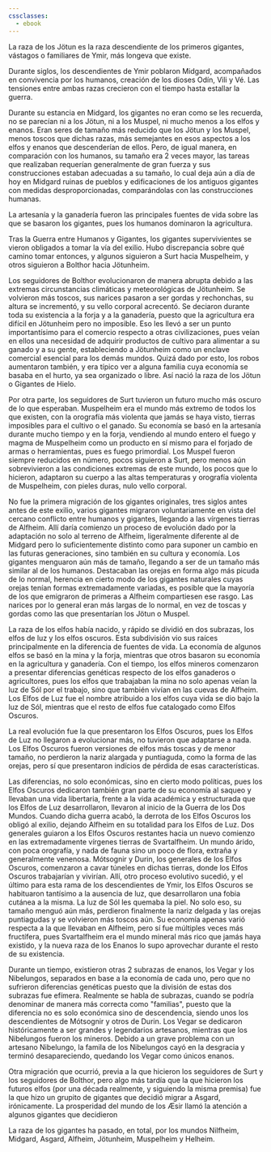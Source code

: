```yaml
---
cssclasses:
  - ebook
---
```

La raza de los Jötun es la raza descendiente de los primeros gigantes, vástagos o familiares de Ymir, más longeva que existe.

Durante siglos, los descendientes de Ymir poblaron Midgard, acompañados en convivencia por los humanos, creación de los dioses Odín, Vili y Vé. Las tensiones entre ambas razas crecieron con el tiempo hasta estallar la guerra.

Durante su estancia en Midgard, los gigantes no eran como se les recuerda, no se parecían ni a los Jötun, ni a los Muspel, ni mucho menos a los elfos y enanos. Eran seres de tamaño más reducido que los Jötun y los Muspel, menos toscos que dichas razas, más semejantes en esos aspectos a los elfos y enanos que descenderían de ellos. Pero, de igual manera, en comparación con los humanos, su tamaño era 2 veces mayor, las tareas que realizaban requerían generalmente de gran fuerza y sus construcciones estaban adecuadas a su tamaño, lo cual deja aún a día de hoy en Midgard ruinas de pueblos y edificaciones de los antiguos gigantes con medidas desproporcionadas, comparándolas con las construcciones humanas.

La artesanía y la ganadería fueron las principales fuentes de vida sobre las que se basaron los gigantes, pues los humanos dominaron la agricultura.

Tras la Guerra entre Humanos y Gigantes, los gigantes supervivientes se vieron obligados a tomar la vía del exilio. Hubo discrepancia sobre qué camino tomar entonces, y algunos siguieron a Surt hacia Muspelheim, y otros siguieron a Bolthor hacia Jötunheim.

Los seguidores de Bolthor evolucionaron de manera abrupta debido a las extremas circunstancias climáticas y meteorológicas de Jötunheim. Se volvieron más toscos, sus narices pasaron a ser gordas y rechonchas, su altura se incrementó, y su vello corporal acrecentó. Se deciaron durante toda su existencia a la forja y a la ganadería, puesto que la agricultura era difícil en Jötunheim pero no imposible. Eso les llevó a ser un punto importantísimo para el comercio respecto a otras civilizaciones, pues veían en ellos una necesidad de adquirir productos de cultivo para alimentar a su ganado y a su gente, estableciendo a Jötunheim como un enclave comercial esencial para los demás mundos. Quizá dado por esto, los robos aumentaron también, y era típico ver a alguna familia cuya economía se basaba en el hurto, ya sea organizado o libre. Así nació la raza de los Jötun o Gigantes de Hielo.

Por otra parte, los seguidores de Surt tuvieron un futuro mucho más oscuro de lo que esperaban. Muspelheim era el mundo más extremo de todos los que existen, con la orografía más violenta que jamás se haya visto, tierras imposibles para el cultivo o el ganado. Su economía se basó en la artesanía durante mucho tiempo y en la forja, vendiendo al mundo entero el fuego y magma de Muspelheim como un producto en sí mismo para el forjado de armas o herramientas, pues es fuego primordial. Los Muspel fueron siempre reducidos en número, pocos siguieron a Surt, pero menos aún sobrevivieron a las condiciones extremas de este mundo, los pocos que lo hicieron, adaptaron su cuerpo a las altas temperaturas y orografía violenta de Muspelheim, con pieles duras, nulo vello corporal.

No fue la primera migración de los gigantes originales, tres siglos antes antes de este exilio, varios gigantes migraron voluntariamente en vista del cercano conflicto entre humanos y gigantes, llegando a las vírgenes tierras de Alfheim. Allí daría comienzo un proceso de evolución dado por la adaptación no solo al terreno de Alfheim, ligeralmente diferente al de Midgard pero lo suficientemente distinto como para suponer un cambio en las futuras generaciones, sino también en su cultura y economía. Los gigantes menguaron aún más de tamaño, llegando a ser de un tamaño más similar al de los humanos. Destacaban las orejas en forma algo más picuda de lo normal, herencia en cierto modo de los gigantes naturales cuyas orejas tenían formas extremadamente variadas, es posible que la mayoría de los que emigraron de primeras a Alfheim compartiesen ese rasgo. Las narices por lo general eran más largas de lo normal, en vez de toscas y gordas como las que presentarían los Jötun o Muspel.

La raza de los elfos había nacido, y rápido se dividió en dos subrazas, los elfos de luz y los elfos oscuros. Esta subdivisión vio sus raíces principalmente en la diferencia de fuentes de vida. La economía de algunos elfos se basó en la mina y la forja, mientras que otros basaron su economía en la agricultura y ganadería. Con el tiempo, los elfos mineros comenzaron a presentar diferencias genéticas respecto de los elfos ganaderos o agricultores, pues los elfos que trabajaban la mina no solo apenas veían la luz de Sól por el trabajo, sino que también vivían en las cuevas de Alfheim. Los Elfos de Luz fue el nombre atribuido a los elfos cuya vida se dio bajo la luz de Sól, mientras que el resto de elfos fue catalogado como Elfos Oscuros.

La real evolución fue la que presentaron los Elfos Oscuros, pues los Elfos de Luz no llegaron a evolucionar más, no tuvieron que adaptarse a nada. Los Elfos Oscuros fueron versiones de elfos más toscas y de menor tamaño, no perdieron la nariz alargada y puntiaguda, como la forma de las orejas, pero sí que presentaron indícios de pérdida de esas características.

Las diferencias, no solo económicas, sino en cierto modo políticas, pues los Elfos Oscuros dedicaron también gran parte de su economía al saqueo y llevaban una vida libertaria, frente a la vida académica y estructurada que los Elfos de Luz desarrollaron, llevaron al inicio de la Guerra de los Dos Mundos. Cuando dicha guerra acabó, la derrota de los Elfos Oscuros los obligó al exilio, dejando Alfheim en su totalidad para los Elfos de Luz. Dos generales guiaron a los Elfos Oscuros restantes hacia un nuevo comienzo en las extremadamente vírgenes tierras de Svartalfheim. Un mundo árido, con poca orografía, y nada de fauna sino un poco de flora, extraña y generalmente venenosa. Mótsognir y Durin, los generales de los Elfos Oscuros, comenzaron a cavar túneles en dichas tierras, donde los Elfos Oscuros trabajarían y vivirían. Allí, otro proceso evolutivo sucedió, y el último para esta rama de los descendientes de Ymir, los Elfos Oscuros se habituaron tantísimo a la ausencia de luz, que desarrollaron una fobia cutánea a la misma. La luz de Sól les quemaba la piel. No solo eso, su tamaño menguó aún más, perdieron finalmente la nariz delgada y las orejas puntiagudas y se volvieron más toscos aún. Su economía apenas varió respecta a la que llevaban en Alfheim, pero sí fue múltiples veces más fructífera, pues Svartalfheim era el mundo mineral más rico que jamás haya existido, y la nueva raza de los Enanos lo supo aprovechar durante el resto de su existencia.

Durante un tiempo, existieron otras 2 subrazas de enanos, los Vegar y los Nibelungos, separados en base a la economía de cada uno, pero que no sufrieron diferencias genéticas puesto que la división de estas dos subrazas fue efímera. Realmente se habla de subrazas, cuando se podría denominar de manera más correcta como "familias", puesto que la diferencia no es solo económica sino de descendencia, siendo unos los descendientes de Mótsognir y otros de Durin. Los Vegar se dedicaron históricamente a ser grandes y legendarios artesanos, mientras que los Nibelungos fueron los mineros. Debido a un grave problema con un artesano Nibelungo, la famila de los Nibelungos cayó en la desgracia y terminó desapareciendo, quedando los Vegar como únicos enanos.

Otra migración que ocurrió, previa a la que hicieron los seguidores de Surt y los seguidores de Bolthor, pero algo más tardía que la que hicieron los futuros elfos (por una década realmente, y siguiendo la misma premisa) fue la que hizo un grupito de gigantes que decidió migrar a Asgard, irónicamente. La prosperidad del mundo de los Æsir llamó la atención a algunos gigantes que decidieron

La raza de los gigantes ha pasado, en total, por los mundos Nilfheim, Midgard, Asgard, Alfheim, Jötunheim, Muspelheim y Helheim.